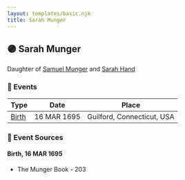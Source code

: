 ```yaml
---
layout: templates/basic.njk
title: Sarah Munger
---
```

## 🟣 Sarah Munger

Daughter of [Samuel Munger](/people/5/57362828) and [Sarah Hand](/people/7/75255100)

### 📆 Events

Type | Date | Place
------ | ------ | ------
[Birth](#event-1783c0eb-f614-46fc-813e-b1dcf46dcc50) | 16 MAR 1695 | Guilford, Connecticut, USA

### 📰 Event Sources

#### <a id="event-1783c0eb-f614-46fc-813e-b1dcf46dcc50"></a> Birth, 16 MAR 1695
* The Munger Book  - 203